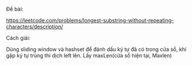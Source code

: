 Đề bài:

https://leetcode.com/problems/longest-substring-without-repeating-characters/description/

Cách giải:

Dùng sliding window và hashset để đánh dấu ký tự đã có trong cửa sổ, khi gặp ký tự trùng thì dịch left lên. Lấy maxLen(cửa sổ hiện tại, Maxlen)